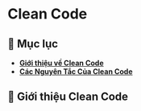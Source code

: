 # **Clean Code**

## 🔷 Mục lục
- **[Giới thiệu về Clean Code](#-giới-thiệu-clean-code)**
- **[Các Nguyên Tắc Của Clean Code](#Rule)**

## 🔷 Giới thiệu Clean Code